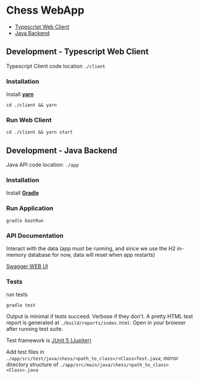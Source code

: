 # Chess WebApp

- [Typescript Web Client](#Development-Typescript-Web-Client)
- [Java Backend](#Development-Java-Backend)

## Development - Typescript Web Client

Typescript Client code location `./client`

### Installation

Install [**yarn**](https://yarnpkg.com/getting-started/install)

```
cd ./client && yarn
```

### Run Web Client

```
cd ./client && yarn start
```



## Development - Java Backend

Java API code location: `./app`

### Installation

Install [**Gradle**](https://docs.gradle.org/current/userguide/installation.html)


### Run Application

```
gradle bootRun
```

### API Documentation

Interact with the data (app must be running, and since we use the H2 in-memory database for now, data will reset when app restarts)

[Swagger WEB UI](http://localhost:8080/swagger-ui.html)

### Tests

run tests

```
gradle test
```

Output is minimal if tests succeed. Verbose if they don't. A pretty HTML test report is generated at `./build/reports/index.html`. Open in your browser after running test suite.

Test framework is [JUnit 5 (Jupiter)](https://junit.org/junit5/docs/current/user-guide/#writing-tests)

Add test files in `./app/src/test/java/chess/<path_to_class>/<Class>Test.java`; mirror directory structure of `./app/src/main/java/chess/<path_to_class><Class>.java`


